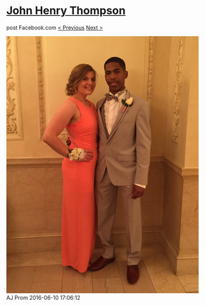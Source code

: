 # [John Henry Thompson](../README.md)
post Facebook.com
[< Previous](2016-06-16-11.md) [Next >](2016-06-10-3.md)

[![](../media/2016-06-10/AJ-Prom.jpg)](../README.md)
AJ Prom
2016-06-10 17:06:12
